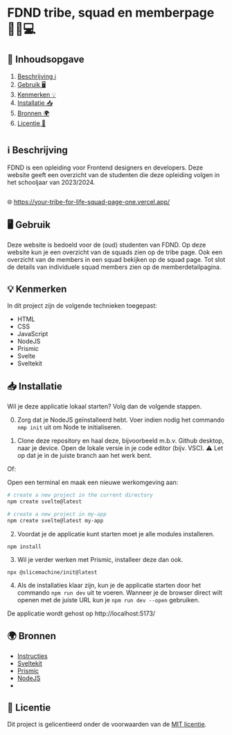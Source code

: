 # FDND tribe, squad en memberpage 🧑‍🎓💻

## 📃 Inhoudsopgave 
1. [Beschrijving ℹ️](https://github.com/zombie0youssra/your-tribe-for-life-squad-page#%E2%84%B9%EF%B8%8F-beschrijving)
2. [Gebruik 🖥️](https://github.com/zombie0youssra/your-tribe-for-life-squad-page#%EF%B8%8F-gebruik)
3. [Kenmerken 💡](https://github.com/zombie0youssra/your-tribe-for-life-squad-page#-kenmerken)
4. [Installatie 📥](https://github.com/zombie0youssra/your-tribe-for-life-squad-page#-installatie)
5. [Bronnen 🌍](https://github.com/zombie0youssra/your-tribe-for-life-squad-page#-bronnen)
6. [Licentie 🪪](https://github.com/zombie0youssra/your-tribe-for-life-squad-page#-licentie)

#

## ℹ️ Beschrijving

FDND is een opleiding voor Frontend designers en developers. Deze website geeft een overzicht van de studenten die deze opleiding volgen in het schooljaar van 2023/2024.

<img width="" alt="" src="">

🌐 https://your-tribe-for-life-squad-page-one.vercel.app/

## 🖥️ Gebruik 
Deze website is bedoeld voor de (oud) studenten van FDND. Op deze website kun je een overzicht van de squads zien op de tribe page. Ook een overzicht van de members in een squad bekijken op de squad page. Tot slot de details van individuele squad members zien op de memberdetailpagina.

## 💡 Kenmerken 

In dit project zijn de volgende technieken toegepast:

* HTML
* CSS
* JavaScript
* NodeJS
* Prismic
* Svelte
* Sveltekit

## 📥 Installatie 

Wil je deze applicatie lokaal starten? Volg dan de volgende stappen. 

0. Zorg dat je NodeJS geïnstalleerd hebt. Voer indien nodig het commando ```nmp init``` uit om Node te initialiseren.

1. Clone deze repository en haal deze, bijvoorbeeld m.b.v. Github desktop, naar je device. 
Open de lokale versie in je code editor (bijv. VSC). ⚠ Let op dat je in de juiste branch aan het werk bent.

Of: 

Open een terminal en maak een nieuwe werkomgeving aan:

```bash
# create a new project in the current directory
npm create svelte@latest

# create a new project in my-app
npm create svelte@latest my-app
```

2. Voordat je de applicatie kunt starten moet je alle modules installeren.

```npm install```

3. Wil je verder werken met Prismic, installeer deze dan ook.

```npx @slicemachine/init@latest```

4. Als de installaties klaar zijn, kun je de applicatie starten door het commando ```npm run dev``` uit te voeren.
Wanneer je de browser direct wilt openen met de juiste URL kun je  ```npm run dev --open``` gebruiken.

De applicatie wordt gehost op  http://localhost:5173/


## 🌍 Bronnen 

* [Instructies](https://github.com/fdnd-task/your-tribe-for-life-squad-page/blob/main/docs/INSTRUCTIONS.md) 
* [Sveltekit](https://kit.svelte.dev/)
* [Prismic](https://prismic.io/)
* [NodeJS](https://nodejs.org/en)
*  

## 🪪 Licentie 

Dit project is gelicentieerd onder de voorwaarden van de [MIT licentie](https://github.com/zombie0youssra/your-tribe-for-life-squad-page/blob/main/LICENSE).


